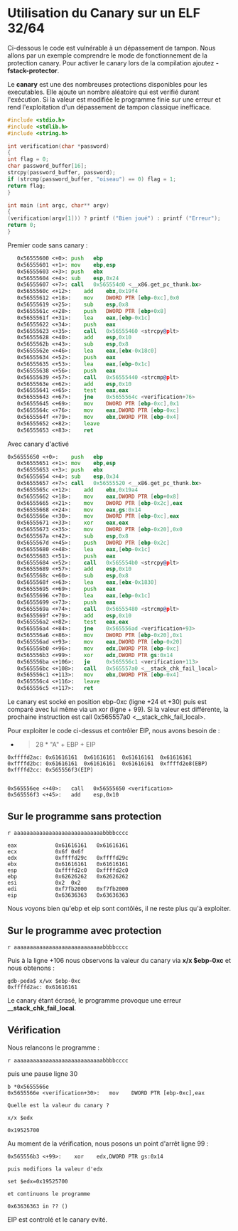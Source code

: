 # Utilisation du Canary sur un ELF 32/64 #

Ci-dessous le code est vulnérable à un dépassement de tampon. Nous allons par un exemple comprendre le mode de fonctionnement de la protection canary. Pour activer le canary lors de la compilation ajoutez **-fstack-protector**.

Le **canary** est une des nombreuses protections disponibles pour les executables.
Elle ajoute un nombre aléatoire qui est verifié durant l'exécution. Si la valeur est modifiée le programme finie sur une erreur et rend l'exploitation d'un dépassement de tampon classique inefficace.

```c
#include <stdio.h>
#include <stdlib.h>
#include <string.h>

int verification(char *password)
{
int flag = 0;
char password_buffer[16];
strcpy(password_buffer, password);
if (strcmp(password_buffer, "oiseau") == 0) flag = 1;
return flag;
}

int main (int argc, char** argv)
{
(verification(argv[1])) ? printf ("Bien joué") : printf ("Erreur");
return 0;
}
```

Premier code sans canary :

```asm
   0x56555600 <+0>:	push   ebp
   0x56555601 <+1>:	mov    ebp,esp
   0x56555603 <+3>:	push   ebx
   0x56555604 <+4>:	sub    esp,0x24
   0x56555607 <+7>:	call   0x565554d0 <__x86.get_pc_thunk.bx>
   0x5655560c <+12>:	add    ebx,0x19f4
   0x56555612 <+18>:	mov    DWORD PTR [ebp-0xc],0x0
   0x56555619 <+25>:	sub    esp,0x8
   0x5655561c <+28>:	push   DWORD PTR [ebp+0x8]
   0x5655561f <+31>:	lea    eax,[ebp-0x1c]
   0x56555622 <+34>:	push   eax
   0x56555623 <+35>:	call   0x56555460 <strcpy@plt>
   0x56555628 <+40>:	add    esp,0x10
   0x5655562b <+43>:	sub    esp,0x8
   0x5655562e <+46>:	lea    eax,[ebx-0x18c0]
   0x56555634 <+52>:	push   eax
   0x56555635 <+53>:	lea    eax,[ebp-0x1c]
   0x56555638 <+56>:	push   eax
   0x56555639 <+57>:	call   0x56555440 <strcmp@plt>
   0x5655563e <+62>:	add    esp,0x10
   0x56555641 <+65>:	test   eax,eax
   0x56555643 <+67>:	jne    0x5655564c <verification+76>
   0x56555645 <+69>:	mov    DWORD PTR [ebp-0xc],0x1
   0x5655564c <+76>:	mov    eax,DWORD PTR [ebp-0xc]
   0x5655564f <+79>:	mov    ebx,DWORD PTR [ebp-0x4]
   0x56555652 <+82>:	leave
   0x56555653 <+83>:	ret
```

Avec canary d'activé

```asm
0x56555650 <+0>:	push   ebp
   0x56555651 <+1>:	mov    ebp,esp
   0x56555653 <+3>:	push   ebx
   0x56555654 <+4>:	sub    esp,0x34
   0x56555657 <+7>:	call   0x56555520 <__x86.get_pc_thunk.bx>
   0x5655565c <+12>:	add    ebx,0x19a4
   0x56555662 <+18>:	mov    eax,DWORD PTR [ebp+0x8]
   0x56555665 <+21>:	mov    DWORD PTR [ebp-0x2c],eax
   0x56555668 <+24>:	mov    eax,gs:0x14
   0x5655566e <+30>:	mov    DWORD PTR [ebp-0xc],eax
   0x56555671 <+33>:	xor    eax,eax
   0x56555673 <+35>:	mov    DWORD PTR [ebp-0x20],0x0
   0x5655567a <+42>:	sub    esp,0x8
   0x5655567d <+45>:	push   DWORD PTR [ebp-0x2c]
   0x56555680 <+48>:	lea    eax,[ebp-0x1c]
   0x56555683 <+51>:	push   eax
   0x56555684 <+52>:	call   0x565554b0 <strcpy@plt>
   0x56555689 <+57>:	add    esp,0x10
   0x5655568c <+60>:	sub    esp,0x8
   0x5655568f <+63>:	lea    eax,[ebx-0x1830]
   0x56555695 <+69>:	push   eax
   0x56555696 <+70>:	lea    eax,[ebp-0x1c]
   0x56555699 <+73>:	push   eax
   0x5655569a <+74>:	call   0x56555480 <strcmp@plt>
   0x5655569f <+79>:	add    esp,0x10
   0x565556a2 <+82>:	test   eax,eax
   0x565556a4 <+84>:	jne    0x565556ad <verification+93>
   0x565556a6 <+86>:	mov    DWORD PTR [ebp-0x20],0x1
   0x565556ad <+93>:	mov    eax,DWORD PTR [ebp-0x20]
   0x565556b0 <+96>:	mov    edx,DWORD PTR [ebp-0xc]
   0x565556b3 <+99>:	xor    edx,DWORD PTR gs:0x14
   0x565556ba <+106>:	je     0x565556c1 <verification+113>
   0x565556bc <+108>:	call   0x565557a0 <__stack_chk_fail_local>
   0x565556c1 <+113>:	mov    ebx,DWORD PTR [ebp-0x4]
   0x565556c4 <+116>:	leave
   0x565556c5 <+117>:	ret
```

Le canary est socké en position ebp-0xc (ligne +24 et +30) puis est
comparé avec lui même via un xor (ligne + 99). Si  la valeur est
différente, la prochaine instruction est call 0x565557a0 <__stack_chk_fail_local>.


Pour exploiter le code ci-dessus et contrôler EIP, nous avons besoin de :

- > 28 * "A" + EBP + EIP

```
0xffffd2ac:	0x61616161	0x61616161	0x61616161	0x61616161
0xffffd2bc:	0x61616161	0x61616161	0x61616161	0xffffd2e8(EBP)
0xffffd2cc:	0x565556f3(EIP)


0x565556ee <+40>:	call   0x56555650 <verification>
0x565556f3 <+45>:	add    esp,0x10
```

## Sur le programme sans protection ##

```r aaaaaaaaaaaaaaaaaaaaaaaaaaaabbbbcccc```

```
eax            0x61616161	0x61616161
ecx            0x6f	0x6f
edx            0xffffd29c	0xffffd29c
ebx            0x61616161	0x61616161
esp            0xffffd2c0	0xffffd2c0
ebp            0x62626262	0x62626262
esi            0x2	0x2
edi            0xf7fb2000	0xf7fb2000
eip            0x63636363	0x63636363
```
Nous voyons bien qu'ebp et eip sont contôlés, il ne reste plus qu'à exploiter.

## Sur le programme avec protection ##

```r aaaaaaaaaaaaaaaaaaaaaaaaaaaabbbbcccc```

Puis à la ligne +106 nous observons la valeur du canary via **x/x $ebp-0xc**
et nous obtenons :

```
gdb-peda$ x/wx $ebp-0xc
0xffffd2ac:	0x61616161
```

Le canary étant écrasé, le programme provoque une erreur **__stack_chk_fail_local**.

## Vérification ##

Nous relancons le programme :

```
r aaaaaaaaaaaaaaaaaaaaaaaaaaaabbbbcccc
```

puis une pause ligne 30

```
b *0x5655566e
0x5655566e <verification+30>:	mov    DWORD PTR [ebp-0xc],eax

Quelle est la valeur du canary ?

x/x $edx

0x19525700
```

Au moment de la vérification, nous posons un point d'arrêt ligne 99 :

```
0x565556b3 <+99>:    xor    edx,DWORD PTR gs:0x14

puis modifions la valeur d'edx

set $edx=0x19525700

et continuons le programme

0x63636363 in ?? ()

```

EIP est controlé et le canary evité.

